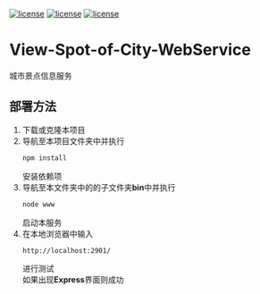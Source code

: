 [![license](https://img.shields.io/badge/license-Apche%202.0-orange.svg)](http://www.apache.org/licenses/LICENSE-2.0.html) [![license](https://img.shields.io/badge/chat-Github%20issues-blue.svg)](https://github.com/RS-GIS-Geeks/View-Spot-of-City-WebService/issues) [![license](https://img.shields.io/badge/Maint-yes-red.svg)](https://github.com/RS-GIS-Geeks/View-Spot-of-City)
# View-Spot-of-City-WebService
城市景点信息服务
## 部署方法
1. 下载或克隆本项目<br>
2. 导航至本项目文件夹中并执行<br>
    ```Bash
    npm install
    ```
    安装依赖项<br>
3. 导航至本文件夹中的的子文件夹**bin**中并执行<br>
    ```Bash
    node www
    ```
    启动本服务<br>
4. 在本地浏览器中输入<br>
    ```Bash
    http://localhost:2901/
    ```
    进行测试<br>
    如果出现**Express**界面则成功
